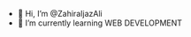 - 👋 Hi, I’m @ZahiraIjazAli
- 🌱 I’m currently learning WEB DEVELOPMENT

<!---
ZahiraIjazAli/ZahiraIjazAli is a ✨ special ✨ repository because its `README.md` (this file) appears on your GitHub profile.
You can click the Preview link to take a look at your changes.
--->
